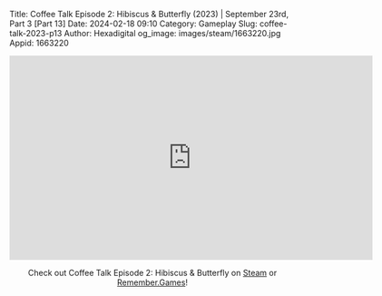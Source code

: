 Title: Coffee Talk Episode 2: Hibiscus & Butterfly (2023) | September 23rd, Part 3 [Part 13]
Date: 2024-02-18 09:10
Category: Gameplay
Slug: coffee-talk-2023-p13
Author: Hexadigital
og_image: images/steam/1663220.jpg
Appid: 1663220

<center><iframe src="https://www.youtube.com/embed/ye-s6H8bbwk?feature=oembed" allow="accelerometer; autoplay; encrypted-media; gyroscope; picture-in-picture" width="640" height="360" frameborder="0"></iframe>

Check out Coffee Talk Episode 2: Hibiscus & Butterfly on [Steam](https://store.steampowered.com/app/1663220/?curator_clanid=34633900) or [Remember.Games](https://remember.games/game/8083/coffee-talk-episode-2-hibiscus-butterfly/)!</center>